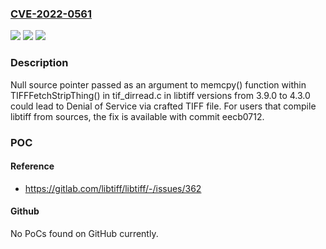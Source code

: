 ### [CVE-2022-0561](https://cve.mitre.org/cgi-bin/cvename.cgi?name=CVE-2022-0561)
![](https://img.shields.io/static/v1?label=Product&message=libtiff&color=blue)
![](https://img.shields.io/static/v1?label=Version&message=%3E%3D3.9.0%2C%20%3C%3D4.3.0%20&color=brightgreen)
![](https://img.shields.io/static/v1?label=Vulnerability&message=Incorrect%20calculation%20of%20buffer%20size%20in%20libtiff&color=brightgreen)

### Description

Null source pointer passed as an argument to memcpy() function within TIFFFetchStripThing() in tif_dirread.c in libtiff versions from 3.9.0 to 4.3.0 could lead to Denial of Service via crafted TIFF file. For users that compile libtiff from sources, the fix is available with commit eecb0712.

### POC

#### Reference
- https://gitlab.com/libtiff/libtiff/-/issues/362

#### Github
No PoCs found on GitHub currently.

